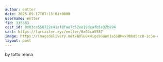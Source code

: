 ```yaml
---
author: entter
date: 2025-09-17T07:15:01+0000
username: entter
fid: 335383
cast_id: 0x03ca558722e41af8fae7c52ee19dcafb5e32b894
cast: https://farcaster.xyz/entter/0x03ca5587
image: https://imagedelivery.net/BXluQx4ige9GuW0Ia56BHw/9bbd5cc0-1c5e-41f8-a275-4c5ee5442f00/original
layout: post
---
```

by totto renna  

<img src='https://imagedelivery.net/BXluQx4ige9GuW0Ia56BHw/9bbd5cc0-1c5e-41f8-a275-4c5ee5442f00/original' alt='' referrerpolicy='no-referrer'/>